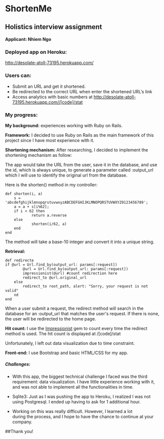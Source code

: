 # ShortenMe

## Holistics interview assignment 
#### Applicant: Nhiem Ngo

### Deployed app on Heroku:

http://desolate-atoll-73195.herokuapp.com/

### Users can:

* Submit an URL and get it shortened.
* Be redirected to the correct URL when enter the shortened URL’s link
* Access analytics with basic numbers at http://desolate-atoll-73195.herokuapp.com//[code]/stat

### My progress:

**My background:** experiences working with Ruby on Rails. 

**Framework:** I decided to use Ruby on Rails as the main framework of this project since I have most experience with it.

**Shortening mechanism:** After researching, I decided to implement the shortening mechanism as follow:

The app would take the URL from the user, save it in the database, and use the id, which is always unique, to generate a parameter called :output_url which I will use to identify the original url from the database.

Here is the shorten() method in my controller:

```erb
def shorten(i, a)
	s = 'abcdefghijklmnopqrstuvwxyzABCDEFGHIJKLMNOPQRSTUVWXYZ0123456789';
  	a = a + s[i%62];
  	if i < 62 then
      		return a.reverse
  	else
  	    	shorten(i/62, a)
  	end
end	
```

The method will take a base-10 integer and convert it into a unique string.

**Retrieval:** 

```erb
def redirecte	
if @url = Url.find_by(output_url: params[:request])
		@url = Url.find_by(output_url: params[:request])
		impressionist(@url) #count redirection here
		redirect_to @url.original_url
	else
		redirect_to root_path, alert: "Sorry, your request is not valid"
	nd	
end
```

When a user submit a request, the redirect method will search in the database for an :output_url that matches the user's request. If there is none, the user will be redirected to the home page.

**Hit count:** I use the [Impressionist](https://github.com/charlotte-ruby/impressionist) gem to count every time the redirect method is used. The hit count is displayed at /[code]/stat

Unfortunately, I left out data visualization due to time constraint. 

**Front-end:**
I use Bootstrap and basic HTML/CSS for my app.

##### Challenges:
* With this app, the biggest technical challenge I faced was the third requirement: data visualization. I have little experience working with it, and was not able to implement all the functionalities in time.

* Sqlite3: Just as I was pushing the app to Heroku, I realized I was not using Postgresql. I ended up having to ask for 1 additional hour.

* Working on this was really difficult. However, I learned a lot during the process, and I hope to have the chance to continue at your company.

##Thank you!
 
